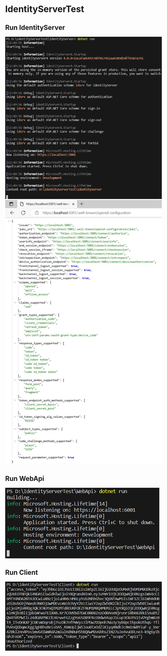 # IdentityServerTest
## Run IdentityServer
![](/images/IdentityServer.png)
![](/images/IdentityServer2.png)
## Run WebApi
![](/images/WebApi.png)
## Run Client
![](/images/Client.png)
